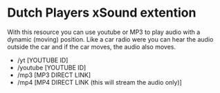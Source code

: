 # Dutch Players xSound extention
With this resource you can use youtube or MP3 to play audio with a dynamic (moving) position. Like a car radio were you can hear the audio outside the car and if the car moves, the audio also moves.

- /yt [YOUTUBE ID]
- /youtube [YOUTUBE ID]
- /mp3 [MP3 DIRECT LINK]
- /mp4 [MP4 DIRECT LINK (this will stream the audio only)]
